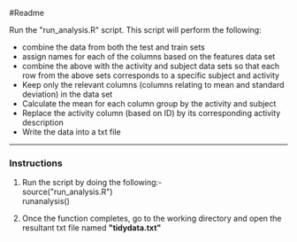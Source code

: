 #Readme

Run the "run_analysis.R" script.
This script will perform the following:
* combine the data from both the test and train sets
* assign names for each of the columns based on the features data set
* combine the above with the activity and subject data sets so that each row from the above sets corresponds to a specific subject and activity
* Keep only the relevant columns (columns relating to mean and standard deviation) in the data set
* Calculate the mean for each column group by the activity and subject
* Replace the activity column (based on ID) by its corresponding activity description
* Write the data into a txt file
---

### Instructions
1. Run the script by doing the following:-  
	source("run_analysis.R")  
	runanalysis()  
	
2. Once the function completes, go to the working directory and open the resultant txt file named **"tidydata.txt"**  

